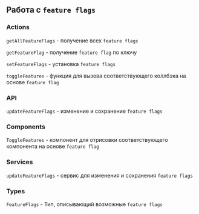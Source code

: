 ## Работа с `feature flags`

### Actions

`getAllFeatureFlags` - получение всех `feature flags`

`getFeatureFlag` - получение `feature flag` по ключу

`setFeatureFlags` - установка `feature flags`

`toggleFeatures` - функция для вызова соответствующего коллбэка на основе `feature flag`

### API

`updateFeatureFlags` - изменение и сохранение `feature flags`

### Components

`ToggleFeatures` - компонент для отрисовки соответствующего компонента на основе `feature flag`

### Services

`updateFeatureFlags` - сервис для изменения и сохранения `feature flags`

### Types

`FeatureFlags` - Тип, описывающий возможные `feature flags`

